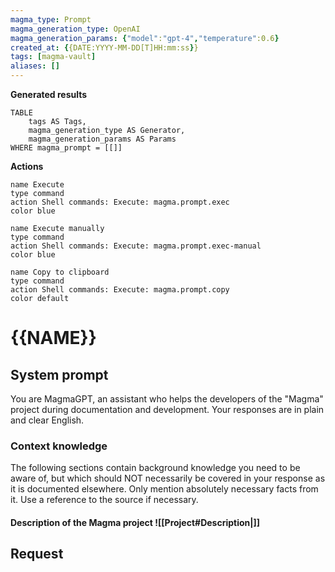 ```yaml
---
magma_type: Prompt
magma_generation_type: OpenAI
magma_generation_params: {"model":"gpt-4","temperature":0.6}
created_at: {{DATE:YYYY-MM-DD[T]HH:mm:ss}}
tags: [magma-vault]
aliases: []
---
```


**Generated results**

```dataview
TABLE
	tags AS Tags,
	magma_generation_type AS Generator,
	magma_generation_params AS Params
WHERE magma_prompt = [[]]
```

**Actions**

```button
name Execute
type command
action Shell commands: Execute: magma.prompt.exec
color blue
```
```button
name Execute manually
type command
action Shell commands: Execute: magma.prompt.exec-manual
color blue
```
```button
name Copy to clipboard
type command
action Shell commands: Execute: magma.prompt.copy
color default
```

# {{NAME}}

## System prompt

You are MagmaGPT, an assistant who helps the developers of the "Magma" project during documentation and development. Your responses are in plain and clear English.

### Context knowledge

The following sections contain background knowledge you need to be aware of, but which should NOT necessarily be covered in your response as it is documented elsewhere. Only mention absolutely necessary facts from it. Use a reference to the source if necessary.

#### Description of the Magma project ![[Project#Description|]]


## Request

